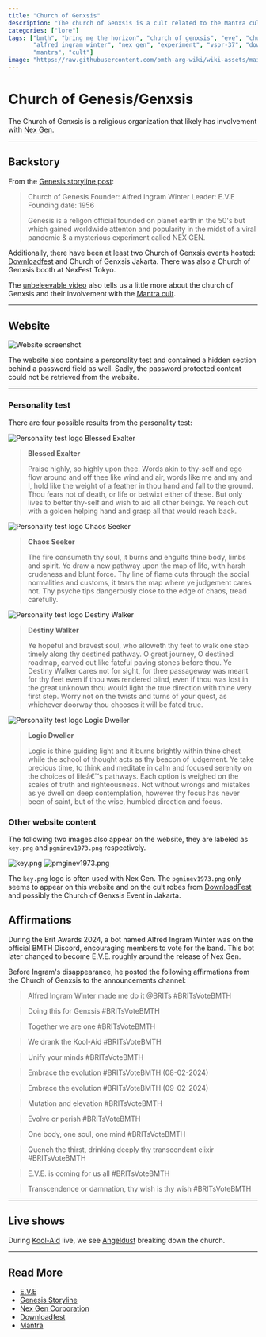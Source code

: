 ```yaml
---
title: "Church of Genxsis"
description: "The church of Genxsis is a cult related to the Mantra cult. It was established in 1956 by Alfred Ingram Winter."
categories: ["lore"]
tags: ["bmth", "bring me the horizon", "church of genxsis", "eve", "church of genesis", 
       "alfred ingram winter", "nex gen", "experiment", "vspr-37", "downloadfest", "genxsis.faith", 
       "mantra", "cult"]
image: "https://raw.githubusercontent.com/bmth-arg-wiki/wiki-assets/main/lore/genxsis.faith/genxsis_faith.png"
---
```

# Church of Genesis/Genxsis

The Church of Genxsis is a religious organization that likely has 
involvement with [Nex Gen](../lore/nex-gen-corporation).

***

## Backstory

From the [Genesis storyline post](../lore/genesis-storyline):

>
> Church of Genesis
> Founder: Alfred Ingram Winter
> Leader: E.V.E
> Founding date: 1956
>
> Genesis is a religon official founded on planet earth in the 50's but which
> gained worldwide attenton and popularity in the midst of a viral pandemic & a
> mysterious experiment called NEX GEN.

Additionally, there have been at least two Church of Genxsis events hosted: 
[Downloadfest](downloadfest) and Church of Genxsis Jakarta. There was also a 
Church of Genxsis booth at NexFest Tokyo.

The [unbeleevable video](../for-sof/unbeleevable) also tells us a little more about 
the church of Genxsis and their involvement with the [Mantra cult](../music/amo-mantra).

***

## Website

![Website screenshot](https://raw.githubusercontent.com/bmth-arg-wiki/wiki-assets/main/lore/genxsis.faith/genxsis_faith.png)

The website also contains a personality test and contained a hidden section behind
a password field as well. Sadly, the password protected content could not be 
retrieved from the website.

***

### Personality test

There are four possible results from the personality test:

![Personality test logo Blessed Exalter](https://raw.githubusercontent.com/bmth-arg-wiki/wiki-assets/main/lore/genxsis.faith/blessed_exalter.png)

> **Blessed Exalter**
>
> Praise highly, so highly upon thee. Words akin to thy-self and ego flow around and off thee like wind and air, words like me and my and I, hold like the weight of a feather in thou hand and fall to the ground. Thou fears not of death, or life or betwixt either of these. But only lives to better thy-self and wish to aid all other beings. Ye reach out with a golden helping hand and grasp all that would reach back.

![Personality test logo Chaos Seeker](https://raw.githubusercontent.com/bmth-arg-wiki/wiki-assets/main/lore/genxsis.faith/chaos_seeker.png)
> **Chaos Seeker**
> 
> The fire consumeth thy soul, it burns and engulfs thine body, limbs and spirit. Ye draw a new pathway upon the map of life, with harsh crudeness and blunt force. Thy line of flame cuts through the social normalities and customs, it tears the map where ye judgement cares not. Thy psyche tips dangerously close to the edge of chaos, tread carefully.

![Personality test logo Destiny Walker](https://raw.githubusercontent.com/bmth-arg-wiki/wiki-assets/main/lore/genxsis.faith/destiny_walker.png)
> **Destiny Walker**
> 
> Ye hopeful and bravest soul, who alloweth thy feet to walk one step timely along thy destined pathway. O great journey, O destined roadmap, carved out like fateful paving stones before thou. Ye Destiny Walker cares not for sight, for thee passageway was meant for thy feet even if thou was rendered blind, even if thou was lost in the great unknown thou would light the true direction with thine very first step. Worry not on the twists and turns of your quest, as whichever doorway thou chooses it will be fated true.

![Personality test logo Logic Dweller](https://raw.githubusercontent.com/bmth-arg-wiki/wiki-assets/main/lore/genxsis.faith/logic_dweller.png)

> **Logic Dweller**
> 
> Logic is thine guiding light and it burns brightly within thine chest while the school of thought acts as thy beacon of judgement. Ye take precious time, to think and meditate in calm and focused serenity on the choices of lifeâ€™s pathways. Each option is weighed on the scales of truth and righteousness. Not without wrongs and mistakes as ye dwell on deep contemplation, however thy focus has never been of saint, but of the wise, humbled direction and focus.

### Other website content

The following two images also appear on the website, they are
labeled as `key.png` and `pgminev1973.png` respectively.

![key.png](https://raw.githubusercontent.com/bmth-arg-wiki/wiki-assets/main/lore/genxsis.faith/key.png)
![pmginev1973.png](https://raw.githubusercontent.com/bmth-arg-wiki/wiki-assets/main/lore/genxsis.faith/pmginev1973.png)

The `key.png` logo is often used with Nex Gen. The `pgminev1973.png` only
seems to appear on this website and on the cult robes from [DownloadFest](downloadfest)
and possibly the Church of Genxsis Event in Jakarta.

## Affirmations

During the Brit Awards 2024, a bot named Alfred Ingram Winter was on the 
official BMTH Discord, encouraging members to vote for the band. This bot later 
changed to become E.V.E. roughly around the release of Nex Gen.

Before Ingram's disappearance, he posted the following affirmations 
from the Church of Genxsis to the announcements channel:

> Alfred Ingram Winter made me do it @BRITs #BRITsVoteBMTH

> Doing this for Genxsis #BRITsVoteBMTH

> Together we are one #BRITsVoteBMTH

> We drank the Kool-Aid #BRITsVoteBMTH

> Unify your minds #BRITsVoteBMTH

> Embrace the evolution #BRITsVoteBMTH (08-02-2024)

> Embrace the evolution #BRITsVoteBMTH
(09-02-2024)

> Mutation and elevation #BRITsVoteBMTH

> Evolve or perish #BRITsVoteBMTH

> One body, one soul, one mind #BRITsVoteBMTH

> Quench the thirst, drinking deeply thy transcendent elixir #BRITsVoteBMTH

> E.V.E. is coming for us all #BRITsVoteBMTH

> Transcendence or damnation, thy wish is thy wish #BRITsVoteBMTH

***

## Live shows

During [Kool-Aid](../music/song-koolaid) live, we see [Angeldust](../characters/angeldust) breaking down the 
church.

***

## Read More

- [E.V.E](../characters/eve)
- [Genesis Storyline](genesis-storyline)
- [Nex Gen Corporation](nex-gen-corporation)
- [Downloadfest](downloadfest)
- [Mantra](../music/amo-mantra)